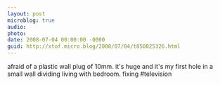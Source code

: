 ```yaml
---
layout: post
microblog: true
audio: 
photo: 
date: 2008-07-04 00:00:00 -0000
guid: http://xtof.micro.blog/2008/07/04/t850025326.html
---
```

afraid of a plastic wall plug of 10mm. it's huge and it's my first hole in a small wall dividing living with bedroom. fixing #television
